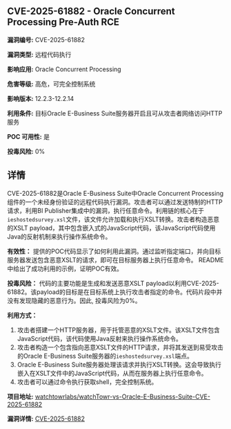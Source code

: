 ## CVE-2025-61882 - Oracle Concurrent Processing Pre-Auth RCE

**漏洞编号:** CVE-2025-61882

**漏洞类型:** 远程代码执行

**影响应用:** Oracle Concurrent Processing

**危害等级:** 高危，可完全控制系统

**影响版本:** 12.2.3-12.2.14

**利用条件:** 目标Oracle E-Business Suite服务器开启且可从攻击者网络访问HTTP服务

**POC 可用性:** 是

**投毒风险:** 0%

## 详情

CVE-2025-61882是Oracle E-Business Suite中Oracle Concurrent Processing组件的一个未经身份验证的远程代码执行漏洞。攻击者可以通过发送特制的HTTP请求，利用BI Publisher集成中的漏洞，执行任意命令。利用链的核心在于`ieshostedsurvey.xsl`文件，该文件允许加载和执行XSLT转换。攻击者构造恶意的XSLT payload，其中包含嵌入式的JavaScript代码，该JavaScript代码使用Java的反射机制来执行操作系统命令。

**有效性：**
提供的POC代码显示了如何利用此漏洞。通过监听指定端口，并向目标服务器发送包含恶意XSLT的请求，即可在目标服务器上执行任意命令。 README中给出了成功利用的示例，证明POC有效。

**投毒风险：**
代码的主要功能是生成和发送恶意XSLT payload以利用CVE-2025-61882。该payload的目标是在目标系统上执行攻击者指定的命令。代码片段中并没有发现隐藏的恶意行为。因此, 投毒风险为0%。

**利用方式：**
1.  攻击者搭建一个HTTP服务器，用于托管恶意的XSLT文件。该XSLT文件包含JavaScript代码，该代码使用Java反射来执行操作系统命令。
2.  攻击者构造一个包含指向恶意XSLT文件的HTTP请求，并将其发送到易受攻击的Oracle E-Business Suite服务器的`ieshostedsurvey.xsl`端点。
3.  Oracle E-Business Suite服务器处理该请求并执行XSLT转换。这会导致执行嵌入在XSLT文件中的JavaScript代码，从而在服务器上执行任意命令。
4. 攻击者可以通过命令执行获取shell，完全控制系统。

**项目地址:** [watchtowrlabs/watchTowr-vs-Oracle-E-Business-Suite-CVE-2025-61882](https://github.com/watchtowrlabs/watchTowr-vs-Oracle-E-Business-Suite-CVE-2025-61882)

**漏洞详情:** [CVE-2025-61882](https://nvd.nist.gov/vuln/detail/CVE-2025-61882)